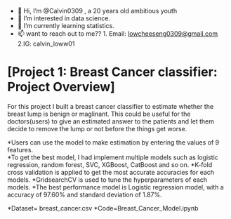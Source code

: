 - 👋 Hi, I’m @Calvin0309 , a 20 years old ambitious youth
- 👀 I’m interested in data science.
- 🌱 I’m currently learning statistics.
- 📫 want to reach out to me??  1. Email: lowcheeseng0309@gmail.com 2.IG: calvin_loww01

# [Project 1: Breast Cancer classifier: Project Overview] 
For this project I built a breast cancer classifier to estimate whether the breast lump is benign or maglinant. This could be useful for the doctors(users) to give an estimated answer to the patients and let them decide to remove the lump or not before the things get worse. 

*Users can use the model to make estimation by entering the values of 9 features.  
*To get the best model, I had implement multiple models such as logistic regression, random forest, SVC, XGBoost, CatBoost and so on.
*K-fold cross validation is applied to get the most accurate accuracies for each models.
*GridsearchCV is used to tune the hyperparameters of each models.
*The best performance model is Logistic regression model, with a accuracy of 97.60% and standard deviation of 1.87%.

*Dataset= breast_cancer.csv
*Code=Breast_Cancer_Model.ipynb
<!---
Calvin0309/Calvin0309 is a ✨ special ✨ repository because its `README.md` (this file) appears on your GitHub profile.
You can click the Preview link to take a look at your changes.
--->
